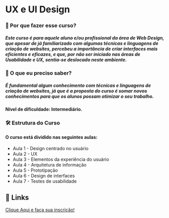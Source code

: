 # UX e UI Design

### 🚀 Por que fazer esse curso?

##### Este curso é para aquele aluno e/ou profissional da área de Web Design, que apesar de já familiarizado com algumas técnicas e linguagens de criação de websites, percebeu a importância de criar interfaces mais eficientes e eficazes, e que, por não ser iniciado nas áreas de Usabilidade e UX, sentia-se deslocado neste ambiente.

### 🧠 O que eu preciso saber?

##### É fundamental algum conhecimento com técnicas e linguagens de criação de websites, já que é a proposta do curso é somar novos conhecimentos para que os alunos possam otimizar o seu trabalho.
#### Nível de dificuldade: Intermediário. 

### 🛠 Estrutura do Curso
#### O curso está dividido nas seguintes aulas:
- Aula 1 - Design centrado no usuário
- Aula 2 - UX
- Aula 3 - Elementos da experiência do usuário
- Aula 4 - Arquitetura de informação
- Aula 5 - Prototipação
- Aula 6 - Design de interfaces
- Aula 7 - Testes de usabilidade

## 🔗 Links

[Clique Aqui e faça sua inscrição!](https://moocs.ggte.unicamp.br/course/ux-e-ui-design/intro)
